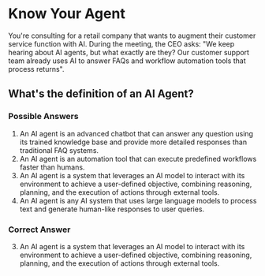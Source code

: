 # Know Your Agent

You're consulting for a retail company that wants to augment their customer service function with AI. During the meeting, the CEO asks: "We keep hearing about AI agents, but what exactly are they? Our customer support team already uses AI to answer FAQs and workflow automation tools that process returns".

## What's the definition of an AI Agent?

### Possible Answers
1. An AI agent is an advanced chatbot that can answer any question using its trained knowledge base and provide more detailed responses than traditional FAQ systems.
2. An AI agent is an automation tool that can execute predefined workflows faster than humans.
3. An AI agent is a system that leverages an AI model to interact with its environment to achieve a user-defined objective, combining reasoning, planning, and the execution of actions through external tools.
4. An AI agent is any AI system that uses large language models to process text and generate human-like responses to user queries.

### Correct Answer
3. An AI agent is a system that leverages an AI model to interact with its environment to achieve a user-defined objective, combining reasoning, planning, and the execution of actions through external tools.